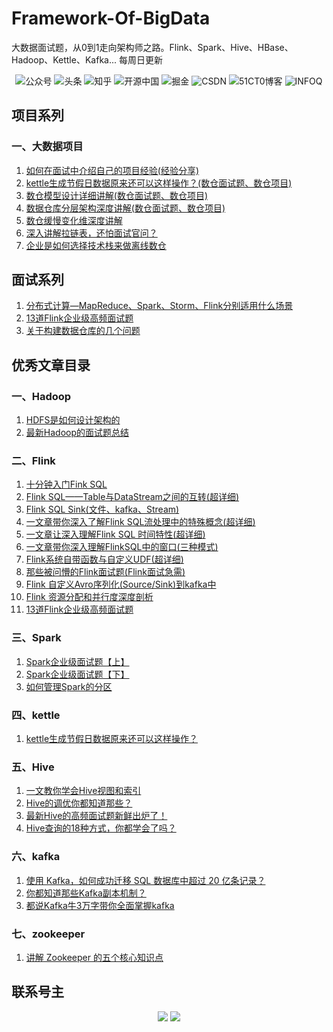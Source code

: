 # Framework-Of-BigData
大数据面试题，从0到1走向架构师之路。Flink、Spark、Hive、HBase、Hadoop、Kettle、Kafka...
每周日更新

<p align="center">
    <a href="#微信" style="text-decoration:none;">
        <img src="https://img.shields.io/badge/WeChat-%E5%85%AC%E4%BC%97%E5%8F%B7-green" alt="公众号" />
    </a>
    <a href="https://www.toutiao.com/c/user/token/MS4wLjABAAAA1ddQa0qBdony54kzsuJEh4SofJyzbv-u_uIXh4EMf4EIlPILAOy4YrRpoeGXYMkJ/" target="_blank" style="text-decoration:none;">
        <img src="https://img.shields.io/badge/toutiao-%E5%A4%B4%E6%9D%A1-red" alt="头条" />
    </a>
    <a href="https://www.zhihu.com/people/ting-feng-92-52-29" target="_blank" style="text-decoration:none;">
        <img src="https://img.shields.io/badge/zhihu-%E7%9F%A5%E4%B9%8E-blue" alt="知乎" />
    </a>
    <a href="https://my.oschina.net/u/4917371" target="_blank" style="text-decoration:none;">
        <img src="https://img.shields.io/badge/oschina-%E5%BC%80%E6%BA%90%E4%B8%AD%E5%9B%BD-green" alt="开源中国" />
    </a>
    <a href="https://juejin.cn/user/369051370796478" target="_blank" style="text-decoration:none;">
        <img src="https://img.shields.io/badge/juejin-%E6%8E%98%E9%87%91-blue" alt="掘金" />
    </a>
    <a href="https://blog.csdn.net/qq_43791724?spm=1000.2115.3001.5343" target="_blank" style="text-decoration:none;">
        <img src="https://img.shields.io/badge/csdn-CSDN-red" alt="CSDN" />
    </a>
    <a href="https://blog.51cto.com/14417862" target="_blank" style="text-decoration:none;">
        <img src="https://img.shields.io/badge/51cto-51CT0%E5%8D%9A%E5%AE%A2-orange" alt="51CT0博客" />
    </a>
        <a href="https://www.infoq.cn/profile/098EDD008A05B1/publish" target="_blank" style="text-decoration:none;">
        <img src="https://img.shields.io/badge/infoq-INFOQ-Chartreuse" alt="INFOQ" />
    </a>
</p>

## 项目系列
### 一、大数据项目
1. [如何在面试中介绍自己的项目经验(经验分享)](https://mp.weixin.qq.com/s?__biz=MzA3MjQ1MTQzMQ==&mid=2247485734&idx=1&sn=c117995c9a2ad924233c22a2264903a1&chksm=9f1f5d2ea868d4389735d86adeaa70052bb964b3a8bf11be06267d24c6dbdc17f9b975f993e4&token=1524063186&lang=zh_CN#rd)
2. [kettle生成节假日数据原来还可以这样操作？(数仓面试题、数仓项目)](https://mp.weixin.qq.com/s?__biz=MzA3MjQ1MTQzMQ==&mid=2247487190&idx=1&sn=6afdb1e98e5eae583898af61b18bf931&chksm=9f1f5adea868d3c81483106af308cc4ffd574c4f33a61dfb368312003a6790d2ff8cb6c3d22e&token=1524063186&lang=zh_CN#rd)
3. [数仓模型设计详细讲解(数仓面试题、数仓项目)](https://mp.weixin.qq.com/s?__biz=MzA3MjQ1MTQzMQ==&mid=2247487538&idx=1&sn=c06b6ce73f25593eb25f516b4cb9db82&chksm=9f1f443aa868cd2c3b014cdb40ebda1e4bd67054ebb15b647b7a862e93a37ad2256520f02328&token=1524063186&lang=zh_CN#rd)
4. [数据仓库分层架构深度讲解(数仓面试题、数仓项目)](https://mp.weixin.qq.com/s?__biz=MzA3MjQ1MTQzMQ==&mid=2247487563&idx=1&sn=c5e72c68bdef10186f36d8531a7fea6b&chksm=9f1f4443a868cd55738d75fc850a9cc3e31ca6e162b36cb45f9de26ed1e9a79e20f233c10ae8&token=1524063186&lang=zh_CN#rd)
5. [数仓缓慢变化维深度讲解](https://mp.weixin.qq.com/s?__biz=MzA3MjQ1MTQzMQ==&mid=2247487646&idx=1&sn=cfac74b61dd95172d02ac3254b4014af&chksm=9f1f4496a868cd800ecd883d423b0116e46c3b2a009341e2c83b0b587f83c2b8dc9953c8fd35&token=754054769&lang=zh_CN#rd)
6. [深入讲解拉链表，还怕面试官问？](https://mp.weixin.qq.com/s?__biz=MzA3MjQ1MTQzMQ==&mid=2247487688&idx=1&sn=c7afa24770ae54528fd433546076f808&chksm=9f1f44c0a868cdd67d88e7c7305bcfb896ba7aa295c594cd526db44deca4d1804082683071c5&token=754054769&lang=zh_CN#rd) 
7. [企业是如何选择技术栈来做离线数仓](https://mp.weixin.qq.com/s?__biz=MzA3MjQ1MTQzMQ==&mid=2247488274&idx=1&sn=6dc1f5123a8d3fe41a9b96e2286275cf&chksm=9f1f471aa868ce0cd8e06702f9e72dd47bc620290b42096a39ae29bd8155b9c7b1d754b470d4&token=1486904052&lang=zh_CN#rd)

## 面试系列 
1. [分布式计算—MapReduce、Spark、Storm、Flink分别适用什么场景](https://mp.weixin.qq.com/s?__biz=MzA3MjQ1MTQzMQ==&mid=2247488872&idx=1&sn=0ecde481d758d115537091a37694aaa5&chksm=9f1f4160a868c8769e698ed7578b66e5bd1a5252e1e2e1fa39b8dbe5c10482debfde594a7ef5&token=1486904052&lang=zh_CN#rd)
2. [13道Flink企业级高频面试题](https://mp.weixin.qq.com/s?__biz=MzA3MjQ1MTQzMQ==&mid=2247488936&idx=1&sn=84b8ef3c460683de4209ceab2f80b09a&chksm=9f1f41a0a868c8b6b73aa2ffd750eb64d6f9556c4e49082be529c6e1b6d31db1825fbe95e540&token=1486904052&lang=zh_CN#rd)
3. [关于构建数据仓库的几个问题](https://mp.weixin.qq.com/s?__biz=MzA3MjQ1MTQzMQ==&mid=2247488965&idx=1&sn=79a104b491c94c04a18483e777a11081&chksm=9f1f41cda868c8db75a976d46b8930f9fd0a59801704ea230c36cab1342d8966c03ff6831733&token=1486904052&lang=zh_CN#rd)
## 优秀文章目录
### 一、Hadoop
 1. [HDFS是如何设计架构的](https://mp.weixin.qq.com/s?__biz=MzA3MjQ1MTQzMQ==&mid=2247488297&idx=1&sn=07f936434302975c23bd31b6c4c1dc0f&chksm=9f1f4721a868ce3703bce8a8e517d2d5d4524ef74938d149db979e885e35d115b04222d566f2&token=1486904052&lang=zh_CN#rd)
 2. [最新Hadoop的面试题总结](https://mp.weixin.qq.com/s?__biz=MzA3MjQ1MTQzMQ==&mid=2247488759&idx=1&sn=d4ff86a44eacf18e1f1b9282babf2e10&chksm=9f1f40ffa868c9e9c1bd4ca1877d69a43b6222c2e6e62cf7acecc7249723f6342902bdb95512&token=1486904052&lang=zh_CN#rd)
### 二、Flink
1. [十分钟入门Fink SQL](https://mp.weixin.qq.com/s?__biz=MzA3MjQ1MTQzMQ==&mid=2247486726&idx=1&sn=f7320bf30a52c737ba22d781dc5b483e&chksm=9f1f590ea868d018703b577f96e24db78413d838723285b41e07ac581ea69e0504d132251477&token=1524063186&lang=zh_CN#rd)
2. [Flink SQL——Table与DataStream之间的互转(超详细)](https://mp.weixin.qq.com/s?__biz=MzA3MjQ1MTQzMQ==&mid=2247486862&idx=1&sn=0bcc6da90bd74a48d783ff11b87c6e97&chksm=9f1f5986a868d090c6694b4e9df0fc882eb11e9ffe533d49ed6a2126919a564799fdf6c09f9a&token=1524063186&lang=zh_CN#rd)
3. [Flink SQL Sink(文件、kafka、Stream)](https://mp.weixin.qq.com/s?__biz=MzA3MjQ1MTQzMQ==&mid=2247486899&idx=1&sn=d3ecd628f72ce2d0f1d9ddc91454014a&chksm=9f1f59bba868d0ad3ccb25562315ed204f3129bf2e0fda01b3c8bb0fcfcaea6aff7cfe53e207&token=1524063186&lang=zh_CN#rd)
4. [一文章带你深入了解Flink SQL流处理中的特殊概念(超详细)](https://mp.weixin.qq.com/s?__biz=MzA3MjQ1MTQzMQ==&mid=2247486995&idx=1&sn=ffd7eb859788b4de02c7a7b5268f56a7&chksm=9f1f5a1ba868d30d72abe43568a877599b368a18905b37cf9826e024656683ac398e35835d4f&token=1524063186&lang=zh_CN#rd)
5. [一文章让深入理解Flink SQL 时间特性(超详细)](https://mp.weixin.qq.com/s?__biz=MzA3MjQ1MTQzMQ==&mid=2247487143&idx=1&sn=5cbddcadd401d50b30a94b768f9bdd0c&chksm=9f1f5aafa868d3b9e9128db4f5c39fb95d7864a8b28236c08bde9f324a4033ebeca3dad28e30&token=1524063186&lang=zh_CN#rd)
6. [一文章带你深入理解FlinkSQL中的窗口(三种模式)](https://mp.weixin.qq.com/s?__biz=MzA3MjQ1MTQzMQ==&mid=2247487436&idx=1&sn=98e6f8081ee7fba9c74277c06bc19112&chksm=9f1f5bc4a868d2d29110ab5d398416bde510e2835733aef25924eb44a6b1349476d0a03742a8&token=1524063186&lang=zh_CN#rd)
7. [Flink系统自带函数与自定义UDF(超详细)](https://mp.weixin.qq.com/s?__biz=MzA3MjQ1MTQzMQ==&mid=2247487501&idx=1&sn=43db346ef4e4f0c021f923ef62d851c1&chksm=9f1f4405a868cd13b24dd0a5f9bbcae3a6a647a1d61cf07c953170ffdc9ca97be92a62b62ab1&token=1524063186&lang=zh_CN#rd)
8. [那些被问懵的Flink面试题(Flink面试急需)](https://mp.weixin.qq.com/s?__biz=MzA3MjQ1MTQzMQ==&mid=2247487518&idx=1&sn=75853b3620e4de74df91694c441670ff&chksm=9f1f4416a868cd00f44d39fa23752ffe7a33398157afd64fdf02ff00620bc0674dcd0cfcdc7c&token=1524063186&lang=zh_CN#rd)
9. [Flink 自定义Avro序列化(Source/Sink)到kafka中](https://mp.weixin.qq.com/s?__biz=MzA3MjQ1MTQzMQ==&mid=2247487893&idx=1&sn=01a04af2c007b6fd32ad09eb286da907&chksm=9f1f459da868cc8b6a0daabb213b93d4c560fa3631dd9aa153760b85be9ae2256a4a8f0c14e3&token=754054769&lang=zh_CN#rd)
10. [Flink 资源分配和并行度深度剖析](https://mp.weixin.qq.com/s?__biz=MzA3MjQ1MTQzMQ==&mid=2247488786&idx=1&sn=118c92aadd0cedc8a80d671ac86d566a&chksm=9f1f411aa868c80ce2e20838c95d7b5cb673689fac521da1511a696275750d6c9ac27ea375ce&token=1486904052&lang=zh_CN#rd)
11. [13道Flink企业级高频面试题](https://mp.weixin.qq.com/s?__biz=MzA3MjQ1MTQzMQ==&mid=2247488936&idx=1&sn=84b8ef3c460683de4209ceab2f80b09a&chksm=9f1f41a0a868c8b6b73aa2ffd750eb64d6f9556c4e49082be529c6e1b6d31db1825fbe95e540&token=1486904052&lang=zh_CN#rd)



### 三、Spark

1. [Spark企业级面试题【上】](https://mp.weixin.qq.com/s?__biz=MzA3MjQ1MTQzMQ==&mid=2247485925&idx=1&sn=844453cb86043889510d299ff4bc2507&chksm=9f1f5deda868d4fb6d9cd99a76082ef985f2920f259cba726e6ad4301d3a1705ce2bc43936f6&token=1524063186&lang=zh_CN#rd)
2. [Spark企业级面试题【下】](https://mp.weixin.qq.com/s?__biz=MzA3MjQ1MTQzMQ==&mid=2247485976&idx=1&sn=bcc97f542e08e9b98385cca82d426e06&chksm=9f1f5e10a868d706306c536552f7b679d71cb18f683f305b254fb1704f7eb990c4fe7cef7851&token=1524063186&lang=zh_CN#rd)
3. [如何管理Spark的分区](https://mp.weixin.qq.com/s?__biz=MzA3MjQ1MTQzMQ==&mid=2247488918&idx=1&sn=40f9055b9174f2719bc1d8214c5a0dd0&chksm=9f1f419ea868c888231c9da47e35171120fe7e48a53e86c3dbccd0faaf36300e00a4bb350f07&token=1486904052&lang=zh_CN#rd)
### 四、kettle

1. [kettle生成节假日数据原来还可以这样操作？](https://mp.weixin.qq.com/s?__biz=MzA3MjQ1MTQzMQ==&mid=2247487190&idx=1&sn=6afdb1e98e5eae583898af61b18bf931&chksm=9f1f5adea868d3c81483106af308cc4ffd574c4f33a61dfb368312003a6790d2ff8cb6c3d22e&token=1524063186&lang=zh_CN#rd)

### 五、Hive
1. [一文教你学会Hive视图和索引](https://mp.weixin.qq.com/s?__biz=MzA3MjQ1MTQzMQ==&mid=2247487767&idx=1&sn=18be996ccba71ae0ad102c657453cd64&chksm=9f1f451fa868cc09e48b7bbce87d3e77fe9c5cafc62d94f0b635918ece974d567b26430684c6&token=754054769&lang=zh_CN#rd)
2. [Hive的调优你都知道那些？](https://mp.weixin.qq.com/s?__biz=MzA3MjQ1MTQzMQ==&mid=2247488141&idx=1&sn=7bc1dc36a6aaa7302855b815f8a74ed3&chksm=9f1f4685a868cf933cb857c129132c72575e2bb7968b574457835360180ad51e03d2cc343143&token=427252031&lang=zh_CN#rd)
3. [最新Hive的高频面试题新鲜出炉了！](https://mp.weixin.qq.com/s?__biz=MzA3MjQ1MTQzMQ==&mid=2247488831&idx=1&sn=fcce86a8b167902b24f6474e1113f12a&chksm=9f1f4137a868c821344a3d7bd7df582fc9ab014c9df7a7c7ea2acbae1f101465cd417cb25d15&token=1486904052&lang=zh_CN#rd)
4. [Hive查询的18种方式，你都学会了吗？](9f1f4187a868c891729fb9fdebaa33c37ecdee5e4bdbb29374b6838a2661baee151d18e2c6bd)
### 六、kafka
 1. [使用 Kafka，如何成功迁移 SQL 数据库中超过 20 亿条记录？](https://mp.weixin.qq.com/s?__biz=MzA3MjQ1MTQzMQ==&mid=2247488086&idx=1&sn=5fb64e80d2422286bcc130f51673435d&chksm=9f1f465ea868cf487052139e261aed95982b182eb2f442da8b7db3a33572a52c5997765bf5ca&token=427252031&lang=zh_CN#rd)
 2. [你都知道那些Kafka副本机制？](https://mp.weixin.qq.com/s?__biz=MzA3MjQ1MTQzMQ==&mid=2247488336&idx=1&sn=15320eb438d265528c0cde36f52d7a7c&chksm=9f1f4758a868ce4e025de6fbeda33f91e566a386421a735395570238aa4e30bb6cd33d3e0d19&token=1486904052&lang=zh_CN#rd)
 3. [都说Kafka牛3万字带你全面掌握kafka](https://mp.weixin.qq.com/s?__biz=MzA3MjQ1MTQzMQ==&mid=2247489011&idx=1&sn=27e1a887e85e4a097ee43fe94c9de27b&chksm=9f1f41fba868c8ed5cfafc8124c5a052cbdb9e93b45bc9451013d4def1da144e1832a2394836&token=1486904052&lang=zh_CN#rd)
### 七、zookeeper
1. [讲解 Zookeeper 的五个核心知识点](https://mp.weixin.qq.com/s?__biz=MzA3MjQ1MTQzMQ==&mid=2247488692&idx=1&sn=ae9a5602614c6e6a7b0c7e1f6acd21d4&chksm=9f1f40bca868c9aa6d50af0f06d307af6c9cc4ccf17f2fb8d043b397a7bd5210700810b7cda1&token=1486904052&lang=zh_CN#rd)
## 联系号主

<p>
    <a name="微信"></a>
</p>
<p align="center">
    <img src="https://img-blog.csdnimg.cn/20210121141636866.png?"/>
   <img src="https://img-blog.csdnimg.cn/20210121141718609.png?"/>
</p>
